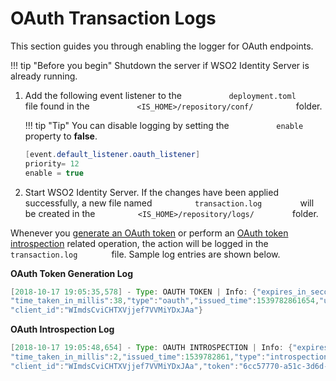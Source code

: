 # OAuth Transaction Logs

This section guides you through enabling the logger for OAuth endpoints.

!!! tip "Before you begin"
    Shutdown the server if WSO2 Identity Server is already running.
    

1.  Add the following event listener to the
    `           deployment.toml          ` file found in the
    `           <IS_HOME>/repository/conf/          ` folder.

    !!! tip "Tip"
        You can disable logging by setting the
        `           enable          ` property to **false**.  
    
    ``` java
    [event.default_listener.oauth_listener]
    priority= 12
    enable = true
    ```

2.  Start WSO2 Identity Server. If the changes have been applied
    successfully, a new file named `          transaction.log         `
    will be created in the
    `          <IS_HOME>/repository/logs/         ` folder.

Whenever you [generate an OAuth token](../../using-wso2-identity-server/working-with-oauth) or perform
an [OAuth token
introspection](../../using-wso2-identity-server/invoke-the-oauth-introspection-endpoint) related
operation, the action will be logged in the
`         transaction.log        ` file. Sample log entries are shown
below.

**OAuth Token Generation Log**

``` java
[2018-10-17 19:05:35,578] - Type: OAUTH TOKEN | Info: {"expires_in_seconds":3126,"grant_type":"client_credentials","success":true,
"time_taken_in_millis":38,"type":"oauth","issued_time":1539782861654,"user":"admin@carbon.super",
"client_id":"WImdsCviCHTXVjjef7VVMiYDxJAa"}
```

**OAuth Introspection Log**

``` java
[2018-10-17 19:05:48,654] - Type: OAUTH INTROSPECTION | Info: {"expires_in_seconds":3113,"success":true,
"time_taken_in_millis":2,"issued_time":1539782861,"type":"introspection","user":"admin@carbon.super",
"client_id":"WImdsCviCHTXVjjef7VVMiYDxJAa","token":"6cc57770-a51c-3d6d-be62-49caa0c1217b"}
```

